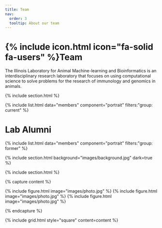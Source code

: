```yaml
---
title: Team
nav:
  order: 3
  tooltip: About our team
---
```


# {% include icon.html icon="fa-solid fa-users" %}Team

The Illinois Laboratory for Animal Machine-learning and Bioinformatics is an interdisciplinary research laboratory that focuses on using computational science to solve problems for the research of immunology and genomics in animals. 

{% include section.html %}

{% include list.html data="members" component="portrait" filters:"group: current" %}
<!-- {% include list.html data="members" component="portrait" filters="role: ^(?!pi$)" %} -->

# Lab Alumni

{% include list.html data="members" component="portrait" filters:"group: former" %}

{% include section.html background="images/background.jpg" dark=true %}



{% include section.html %}

{% capture content %}

{% include figure.html image="images/photo.jpg" %}
{% include figure.html image="images/photo.jpg" %}
{% include figure.html image="images/photo.jpg" %}

{% endcapture %}

{% include grid.html style="square" content=content %}
